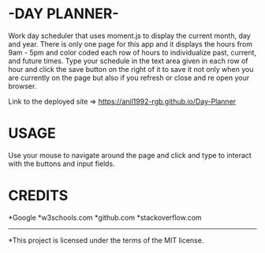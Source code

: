-DAY PLANNER-
=
Work day scheduler that uses moment.js to display the current month, day and year. 
There is only one page for this app and it displays the hours from 9am - 5pm and
color coded each row of hours to individualize past, current, and future times.
Type your schedule in the text area given in each row of hour and click the save button
on the right of it to save it not only when you are currently on the page but also if you refresh or 
close and re open your browser.

Link to the deployed site =>  https://anil1992-rgb.github.io/Day-Planner


USAGE
=
Use your mouse to navigate around the page and click and type to interact with the buttons and input fields.


CREDITS
=
*Google 
*w3schools.com
*github.com
*stackoverflow.com


-----------------------------------------------------------------


*This project is licensed under the terms of the MIT license.



